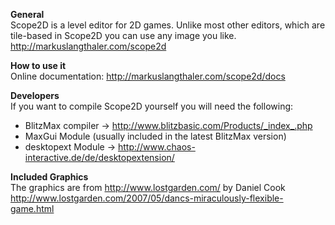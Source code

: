 **General**  
Scope2D is a level editor for 2D games. Unlike most other editors, which are tile-based in Scope2D you can use any image you like.
http://markuslangthaler.com/scope2d

**How to use it**  
Online documentation: http://markuslangthaler.com/scope2d/docs

**Developers**  
If you want to compile Scope2D yourself you will need the following:
- BlitzMax compiler -> http://www.blitzbasic.com/Products/_index_.php
- MaxGui Module (usually included in the latest BlitzMax version)
- desktopext Module -> http://www.chaos-interactive.de/de/desktopextension/

**Included Graphics**  
The graphics are from http://www.lostgarden.com/ by Daniel Cook
http://www.lostgarden.com/2007/05/dancs-miraculously-flexible-game.html
